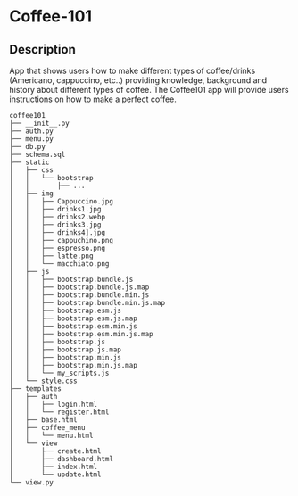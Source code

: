 # Coffee-101

## Description
App that shows users how to make different types of coffee/drinks 
(Americano, cappuccino, etc..) providing knowledge, background and history 
about different types of coffee. The Coffee101 app will provide users 
instructions on how to make a perfect coffee. 

```
coffee101
├── __init__.py
├── auth.py
├── menu.py
├── db.py
├── schema.sql
├── static
│   ├── css
│   │   └── bootstrap
│   │       ├── ...
│   ├── img
│   │   ├── Cappuccino.jpg
│   │   ├── drinks1.jpg
│   │   ├── drinks2.webp
│   │   ├── drinks3.jpg
│   │   ├── drinks4].jpg
│   │   ├── cappuchino.png
│   │   ├── espresso.png
│   │   ├── latte.png
│   │   └── macchiato.png
│   ├── js
│   │   ├── bootstrap.bundle.js
│   │   ├── bootstrap.bundle.js.map
│   │   ├── bootstrap.bundle.min.js
│   │   ├── bootstrap.bundle.min.js.map
│   │   ├── bootstrap.esm.js
│   │   ├── bootstrap.esm.js.map
│   │   ├── bootstrap.esm.min.js
│   │   ├── bootstrap.esm.min.js.map
│   │   ├── bootstrap.js
│   │   ├── bootstrap.js.map
│   │   ├── bootstrap.min.js
│   │   ├── bootstrap.min.js.map
│   │   └── my_scripts.js
│   └── style.css
├── templates
│   ├── auth
│   │   ├── login.html
│   │   └── register.html
│   ├── base.html
│   ├── coffee_menu
│   │   └── menu.html
│   └── view
│       ├── create.html
│       ├── dashboard.html
│       ├── index.html
│       └── update.html
└── view.py

